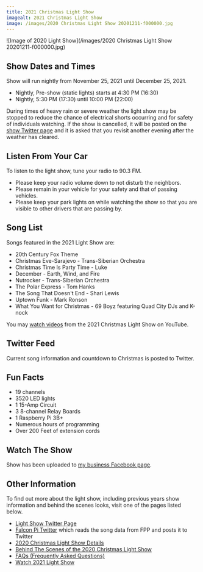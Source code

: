 ```yaml
---
title: 2021 Christmas Light Show
imagealt: 2021 Christmas Light Show
image: /images/2020 Christmas Light Show 20201211-f000000.jpg
---
```


![Image of 2020 Light Show](/images/2020 Christmas Light Show 20201211-f000000.jpg)

## Show Dates and Times

Show will run nightly from November 25, 2021 until December 25, 2021.

* Nightly, Pre-show (static lights) starts at 4:30 PM (16:30)
* Nightly, 5:30 PM (17:30) until 10:00 PM (22:00)

During times of heavy rain or severe weather the light show may be stopped to reduce the
chance of electrical shorts occurring and for safety of individuals watching.
If the show is cancelled, it will be posted on the
<a href="https://twitter.com/hplightshow" target="_blank">show Twitter page</a> and
it is asked that you revisit another evening after the weather has cleared.

## Listen From Your Car

To listen to the light show, tune your radio to 90.3 FM.

* Please keep your radio volume down to not disturb the neighbors.
* Please remain in your vehicle for your safety and that of passing vehicles.
* Please keep your park lights on while watching the show so that you are visible to other
drivers that are passing by.

## Song List 

Songs featured in the 2021 Light Show are:

* 20th Century Fox Theme
* Christmas Eve-Sarajevo - Trans-Siberian Orchestra
* Christmas Time Is Party Time - Luke
* December - Earth, Wind, and Fire
* Nutrocker - Trans-Siberian Orchestra
* The Polar Express - Tom Hanks
* The Song That Doesn't End - Shari Lewis
* Uptown Funk - Mark Ronson
* What You Want for Christmas - 69 Boyz featuring Quad City DJs and K-nock

You may 
<a href="https://www.youtube.com/watch?v=sbbEQJ80q0I&list=PLaAJ0fv0d9WM96AeA_ERG7BR3zKr75r45" target="_blank">watch videos</a>
from the 2021 Christmas Light Show on YouTube.

## Twitter Feed

Current song information and countdown to Christmas is posted to Twitter.

## Fun Facts

* 19 channels
* 3520 LED lights
* 1 15-Amp Circuit
* 3 8-channel Relay Boards
* 1 Raspberry Pi 3B+
* Numerous hours of programming
* Over 200 Feet of extension cords

## Watch The Show

Show has been uploaded to 
<a href="https://www.facebook.com/rhtservicesllc/videos/2073498876141462" target="_blank">my business Facebook page</a>.

## Other Information

To find out more about the light show, including previous years show information and behind the
scenes looks, visit one of the pages listed below.

* <a href="https://twitter.com/hplightshow" target="_blank">Light Show Twitter Page</a>
* [Falcon Pi Twitter](/projects/falcon-pi-twitter) which reads the song data from FPP and posts it to Twitter
* [2020 Christmas Light Show Details](/projects/2020-christmas-light-show)
* <a href="https://www.youtube.com/watch?v=5sm_wmnRPDs" target="_blank">Behind The Scenes of the 2020 Christmas Light Show</a>
* [FAQs (Frequently Asked Questions)](https://lightshow.thealmostengineer.com/faq)
* <a href="https://www.youtube.com/watch?v=sbbEQJ80q0I&list=PLaAJ0fv0d9WM96AeA_ERG7BR3zKr75r45" target="_blank">Watch 2021 Light Show</a>
